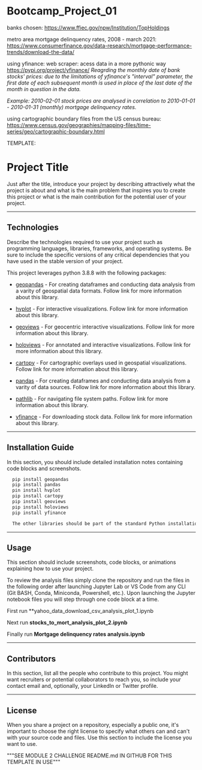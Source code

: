 # Bootcamp_Project_01

banks chosen:
https://www.ffiec.gov/npw/Institution/TopHoldings

metro area mortgage delinquency rates, 2008 - march 2021:
https://www.consumerfinance.gov/data-research/mortgage-performance-trends/download-the-data/

using yfinance:
web scraper: acess data in a more pythonic way
https://pypi.org/project/yfinance/
*Reagrding the monthly date of bank stocks' prices: due to the limitations of yfinance's "interval" parameter, the first date of each subsequent month is used in place of the last date of the month in question in the data.*

*Example: 2010-02-01 stock prices are analysed in correlation to 2010-01-01 - 2010-01-31 (monthly) mortgage delinquency rates.*

using cartographic boundary files from the US census bureau:
https://www.census.gov/geographies/mapping-files/time-series/geo/cartographic-boundary.html


TEMPLATE:

# Project Title

Just after the title, introduce your project by describing attractively what the project is about and what is the main problem that inspires you to create this project or what is the main contribution for the potential user of your project.

---

## Technologies

Describe the technologies required to use your project such as programming languages, libraries, frameworks, and operating systems. Be sure to include the specific versions of any critical dependencies that you have used in the stable version of your project.

This project leverages python 3.8.8 with the following packages:

* [geopandas](https://geopandas.org/getting_started/install.html) - For creating dataframes and conducting data analysis from a varity of geospatial data formats. Follow link for more information about this library.

* [hvplot](https://hvplot.holoviz.org/) - For interactive visualizations. Follow link for more information about this library.

* [geoviews](https://geoviews.org/) - For geocentric interactive visualizations. Follow link for more information about this library.

* [holoviews](https://holoviews.org/) - For annotated and interactive visualizations. Follow link for more information about this library.

* [cartopy](https://scitools.org.uk/cartopy/docs/latest/) - For cartographic overlays used in geospatial visualizations. Follow link for more information about this library.

* [pandas](https://pandas.pydata.org/) - For creating dataframes and conducting data analysis from a varity of data sources. Follow link for more information about this library.

* [pathlib](https://docs.python.org/3.8/library/pathlib.html) - For navigating file system paths. Follow link for more information about this library.

* [yfinance](https://github.com/ranaroussi/yfinance) - For downloading stock data. Follow link for more information about this library.

---

## Installation Guide

In this section, you should include detailed installation notes containing code blocks and screenshots.

```python
  pip install geopandas
  pip install pandas
  pin install hvplot
  pip install cartopy
  pip install geoviews
  pip install holoviews
  pip install yfinance 

  The other libraries should be part of the standard Python installation. 
```

---

## Usage

This section should include screenshots, code blocks, or animations explaining how to use your project.

To review the analysis files simply clone the repository and run the files in the following order after launching Jupyter Lab or VS Code from any CLI (Git BASH, Conda, Miniconda, Powershell, etc.). Upon launching the Jupyter notebook files you will step through one code block at a time. 

First run **yahoo_data_download_csv_analysis_plot_1.ipynb




Next run **stocks_to_mort_analysis_plot_2.ipynb** 





Finally run **Mortgage delinquency rates analysis.ipynb**



---

## Contributors

In this section, list all the people who contribute to this project. You might want recruiters or potential collaborators to reach you, so include your contact email and, optionally, your LinkedIn or Twitter profile.

---

## License

When you share a project on a repository, especially a public one, it's important to choose the right license to specify what others can and can't with your source code and files. Use this section to include the license you want to use.




"""SEE MODULE 2 CHALLENGE README.md IN GITHUB FOR THIS TEMPLATE IN USE"""
